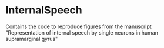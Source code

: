 # InternalSpeech
Contains the code to reproduce figures from the manuscript "Representation of internal speech by single neurons in human supramarginal gyrus"
